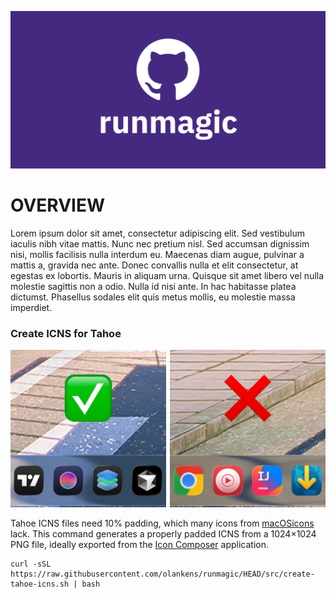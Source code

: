 ![](.assets/social.png)

# OVERVIEW

Lorem ipsum dolor sit amet, consectetur adipiscing elit. Sed vestibulum iaculis nibh vitae mattis. Nunc nec pretium nisl. Sed accumsan dignissim nisi, mollis facilisis nulla interdum eu. Maecenas diam augue, pulvinar a mattis a, gravida nec ante. Donec convallis nulla et elit consectetur, at egestas ex lobortis. Mauris in aliquam urna. Quisque sit amet libero vel nulla molestie sagittis non a odio. Nulla id nisi ante. In hac habitasse platea dictumst. Phasellus sodales elit quis metus mollis, eu molestie massa imperdiet.

### Create ICNS for Tahoe

<img src=".assets/right.png" width="49.375%"/><img src=".assets/1x1.png" width="1.25%"/><img src=".assets/wrong.png" width="49.375%"/>

Tahoe ICNS files need 10% padding, which many icons from [macOSicons](https://macosicons.com/) lack. This command generates a properly padded ICNS from a 1024×1024 PNG file, ideally exported from the [Icon Composer](https://developer.apple.com/icon-composer/) application.

```shell
curl -sSL https://raw.githubusercontent.com/olankens/runmagic/HEAD/src/create-tahoe-icns.sh | bash
```
